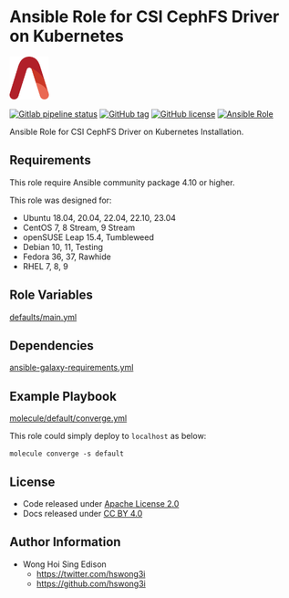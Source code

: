 # Ansible Role for CSI CephFS Driver on Kubernetes

<a href="https://alvistack.com" title="AlviStack" target="_blank"><img src="/alvistack.svg" height="75" alt="AlviStack"></a>

[![Gitlab pipeline status](https://img.shields.io/gitlab/pipeline/alvistack/ansible-role-kube_csi_cephfs/master)](https://gitlab.com/alvistack/ansible-role-kube_csi_cephfs/-/pipelines)
[![GitHub tag](https://img.shields.io/github/tag/alvistack/ansible-role-kube_csi_cephfs.svg)](https://github.com/alvistack/ansible-role-kube_csi_cephfs/tags)
[![GitHub license](https://img.shields.io/github/license/alvistack/ansible-role-kube_csi_cephfs.svg)](https://github.com/alvistack/ansible-role-kube_csi_cephfs/blob/master/LICENSE)
[![Ansible Role](https://img.shields.io/badge/galaxy-alvistack.kube_csi_cephfs-blue.svg)](https://galaxy.ansible.com/alvistack/kube_csi_cephfs)

Ansible Role for CSI CephFS Driver on Kubernetes Installation.

## Requirements

This role require Ansible community package 4.10 or higher.

This role was designed for:

-   Ubuntu 18.04, 20.04, 22.04, 22.10, 23.04
-   CentOS 7, 8 Stream, 9 Stream
-   openSUSE Leap 15.4, Tumbleweed
-   Debian 10, 11, Testing
-   Fedora 36, 37, Rawhide
-   RHEL 7, 8, 9

## Role Variables

[defaults/main.yml](defaults/main.yml)

## Dependencies

[ansible-galaxy-requirements.yml](ansible-galaxy-requirements.yml)

## Example Playbook

[molecule/default/converge.yml](molecule/default/converge.yml)

This role could simply deploy to `localhost` as below:

    molecule converge -s default

## License

-   Code released under [Apache License 2.0](LICENSE)
-   Docs released under [CC BY 4.0](http://creativecommons.org/licenses/by/4.0/)

## Author Information

-   Wong Hoi Sing Edison
    -   <https://twitter.com/hswong3i>
    -   <https://github.com/hswong3i>
